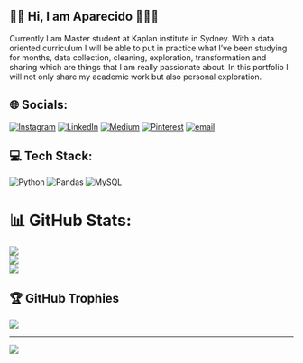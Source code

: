 ## 👋🏿 Hi, I am Aparecido 👨🏿‍💻
Currently I am Master student at Kaplan institute in Sydney. With a data oriented curriculum I will be able to put in practice what I’ve been studying for months, data collection, cleaning, exploration, transformation and sharing which are things that I am really passionate about. In this portfolio I will not only share my academic work but also personal exploration.

## 🌐 Socials:
[![Instagram](https://img.shields.io/badge/Instagram-%23E4405F.svg?logo=Instagram&logoColor=white)](https://instagram.com/its_cido) 
[![LinkedIn](https://img.shields.io/badge/LinkedIn-%230077B5.svg?logo=linkedin&logoColor=white)](https://linkedin.com/in/in/aparecido-jose-dias-junior-1aa906343) 
[![Medium](https://img.shields.io/badge/Medium-12100E?logo=medium&logoColor=white)](https://medium.com/@https://medium.com/me/stories/public) 
[![Pinterest](https://img.shields.io/badge/Pinterest-%23E60023.svg?logo=Pinterest&logoColor=white)](https://pinterest.com/https://pin.it/2Gf6c7fiT) 
[![email](https://img.shields.io/badge/Email-D14836?logo=gmail&logoColor=white)](mailto:aparecido.jfilho@outloook.com) 

## 💻 Tech Stack:
![Python](https://img.shields.io/badge/python-3670A0?style=for-the-badge&logo=python&logoColor=ffdd54) ![Pandas](https://img.shields.io/badge/pandas-%23150458.svg?style=for-the-badge&logo=pandas&logoColor=white) ![MySQL](https://img.shields.io/badge/mysql-4479A1.svg?style=for-the-badge&logo=mysql&logoColor=white)
# 📊 GitHub Stats:
![](https://github-readme-stats.vercel.app/api?username=Aparecido-Junior&theme=dark&hide_border=false&include_all_commits=false&count_private=true)<br/>
![](https://nirzak-streak-stats.vercel.app/?user=Aparecido-Junior&theme=dark&hide_border=false)<br/>
![](https://github-readme-stats.vercel.app/api/top-langs/?username=Aparecido-Junior&theme=dark&hide_border=false&include_all_commits=false&count_private=true&layout=compact)

## 🏆 GitHub Trophies
![](https://github-profile-trophy.vercel.app/?username=Aparecido-Junior&theme=dark&no-frame=false&no-bg=false&margin-w=4)

---
[![](https://visitcount.itsvg.in/api?id=Aparecido-Junior&icon=0&color=0)](https://visitcount.itsvg.in)

<!-- Proudly created with GPRM ( https://gprm.itsvg.in ) -->

<!--
### Hi, I am Aparecido 👋🏿👨🏾‍🏫🧑🏾‍💻

> ![Image](https://github.com/user-attachments/assets/12b58ba5-40d3-457c-8bba-043c275f48a9)

I am currently a Master’s student at Kaplan Institute in Sydney. With a data-oriented curriculum, I am putting into practice what I have been studying for months: data collection, cleaning, exploration, transformation, and sharing — areas I am truly passionate about. In this portfolio, I share not only my academic work but also personal projects that reflect my journey into the data world.

## 📚 Projects
Welcome to my portfolio, where I showcase my [projects](https://github.com/Aparecido-Junior?tab=repositories).

## 👋🏻 Connect with Me
- [LinkedIn Profile](https://www.linkedin.com/in/aparecido-jose-dias-junior-1aa906343)
--!>


<!--
**Aparecido-Junior/Aparecido-Junior** is a ✨ _special_ ✨ repository because its `README.md` (this file) appears on your GitHub profile.

Here are some ideas to get you started:

- 🔭 I’m currently working on
- 🌱 I’m currently learning ...
- 👯 I’m looking to collaborate on ...
- 🤔 I’m looking for help with ...
- 💬 Ask me about ...
- 📫 How to reach me: ...
- 😄 Pronouns: He/ His
= ⚡ Fun fact: Recently trying to cook brazilian dishes since I live in Australia. 
-->

<!--
<picture>
  <source
    srcset="https://github-readme-stats.vercel.app/api?username=Aparecido-Junior&show_icons=true&theme=dark"
    media="(prefers-color-scheme: dark)"
  />
  <source
    srcset="https://github-readme-stats.vercel.app/api?username=Aparecido-Junior&show_icons=true"
    media="(prefers-color-scheme: light), (prefers-color-scheme: no-preference)"
  />
  <img src="https://github-readme-stats.vercel.app/api?username=Aparecido-Junior&show_icons=true" />
</picture>

dois links uteis
https://github.com/anuraghazra/github-readme-stats/blob/master/readme.md#deploy-on-your-own-vercel-instance
https://www.youtube.com/watch?v=TsaLQAetPLU
-->
